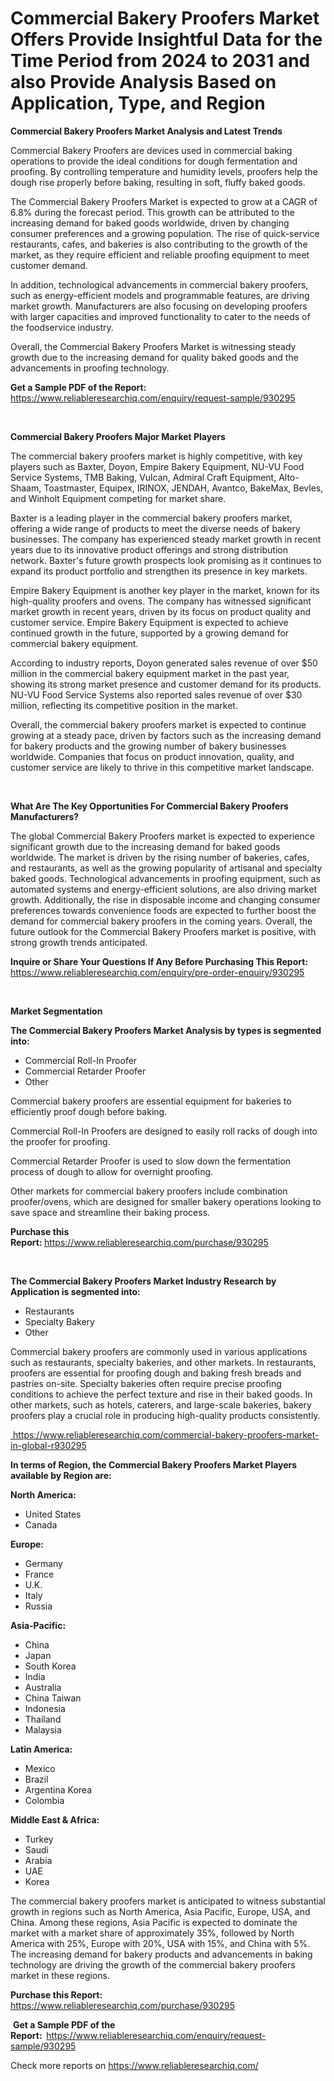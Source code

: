 <p><h1>Commercial Bakery Proofers Market Offers Provide Insightful Data for the Time Period from 2024 to 2031 and also Provide Analysis Based on Application, Type, and Region</h1></p><p><strong>Commercial Bakery Proofers Market Analysis and Latest Trends</strong></p>
<p><p>Commercial Bakery Proofers are devices used in commercial baking operations to provide the ideal conditions for dough fermentation and proofing. By controlling temperature and humidity levels, proofers help the dough rise properly before baking, resulting in soft, fluffy baked goods.</p><p>The Commercial Bakery Proofers Market is expected to grow at a CAGR of 6.8% during the forecast period. This growth can be attributed to the increasing demand for baked goods worldwide, driven by changing consumer preferences and a growing population. The rise of quick-service restaurants, cafes, and bakeries is also contributing to the growth of the market, as they require efficient and reliable proofing equipment to meet customer demand.</p><p>In addition, technological advancements in commercial bakery proofers, such as energy-efficient models and programmable features, are driving market growth. Manufacturers are also focusing on developing proofers with larger capacities and improved functionality to cater to the needs of the foodservice industry.</p><p>Overall, the Commercial Bakery Proofers Market is witnessing steady growth due to the increasing demand for quality baked goods and the advancements in proofing technology.</p></p>
<p><strong>Get a Sample PDF of the Report:&nbsp;</strong> <a href="https://www.reliableresearchiq.com/enquiry/request-sample/930295">https://www.reliableresearchiq.com/enquiry/request-sample/930295</a></p>
<p>&nbsp;</p>
<p><strong>Commercial Bakery Proofers Major Market Players</strong></p>
<p><p>The commercial bakery proofers market is highly competitive, with key players such as Baxter, Doyon, Empire Bakery Equipment, NU-VU Food Service Systems, TMB Baking, Vulcan, Admiral Craft Equipment, Alto-Shaam, Toastmaster, Equipex, IRINOX, JENDAH, Avantco, BakeMax, Bevles, and Winholt Equipment competing for market share.</p><p>Baxter is a leading player in the commercial bakery proofers market, offering a wide range of products to meet the diverse needs of bakery businesses. The company has experienced steady market growth in recent years due to its innovative product offerings and strong distribution network. Baxter's future growth prospects look promising as it continues to expand its product portfolio and strengthen its presence in key markets.</p><p>Empire Bakery Equipment is another key player in the market, known for its high-quality proofers and ovens. The company has witnessed significant market growth in recent years, driven by its focus on product quality and customer service. Empire Bakery Equipment is expected to achieve continued growth in the future, supported by a growing demand for commercial bakery equipment.</p><p>According to industry reports, Doyon generated sales revenue of over $50 million in the commercial bakery equipment market in the past year, showing its strong market presence and customer demand for its products. NU-VU Food Service Systems also reported sales revenue of over $30 million, reflecting its competitive position in the market.</p><p>Overall, the commercial bakery proofers market is expected to continue growing at a steady pace, driven by factors such as the increasing demand for bakery products and the growing number of bakery businesses worldwide. Companies that focus on product innovation, quality, and customer service are likely to thrive in this competitive market landscape.</p></p>
<p>&nbsp;</p>
<p><strong>What Are The Key Opportunities For Commercial Bakery Proofers Manufacturers?</strong></p>
<p><p>The global Commercial Bakery Proofers market is expected to experience significant growth due to the increasing demand for baked goods worldwide. The market is driven by the rising number of bakeries, cafes, and restaurants, as well as the growing popularity of artisanal and specialty baked goods. Technological advancements in proofing equipment, such as automated systems and energy-efficient solutions, are also driving market growth. Additionally, the rise in disposable income and changing consumer preferences towards convenience foods are expected to further boost the demand for commercial bakery proofers in the coming years. Overall, the future outlook for the Commercial Bakery Proofers market is positive, with strong growth trends anticipated.</p></p>
<p><strong>Inquire or Share Your Questions If Any Before Purchasing This Report:</strong> <a href="https://www.reliableresearchiq.com/enquiry/pre-order-enquiry/930295">https://www.reliableresearchiq.com/enquiry/pre-order-enquiry/930295</a></p>
<p>&nbsp;</p>
<p><strong>Market Segmentation</strong></p>
<p><strong>The Commercial Bakery Proofers Market Analysis by types is segmented into:</strong></p>
<p><ul><li>Commercial Roll-In Proofer</li><li>Commercial Retarder Proofer</li><li>Other</li></ul></p>
<p><p>Commercial bakery proofers are essential equipment for bakeries to efficiently proof dough before baking. </p><p>Commercial Roll-In Proofers are designed to easily roll racks of dough into the proofer for proofing.</p><p>Commercial Retarder Proofer is used to slow down the fermentation process of dough to allow for overnight proofing.</p><p>Other markets for commercial bakery proofers include combination proofer/ovens, which are designed for smaller bakery operations looking to save space and streamline their baking process.</p></p>
<p><strong>Purchase this Report:&nbsp;</strong><a href="https://www.reliableresearchiq.com/purchase/930295">https://www.reliableresearchiq.com/purchase/930295</a></p>
<p>&nbsp;</p>
<p><strong>The Commercial Bakery Proofers Market Industry Research by Application is segmented into:</strong></p>
<p><ul><li>Restaurants</li><li>Specialty Bakery</li><li>Other</li></ul></p>
<p><p>Commercial bakery proofers are commonly used in various applications such as restaurants, specialty bakeries, and other markets. In restaurants, proofers are essential for proofing dough and baking fresh breads and pastries on-site. Specialty bakeries often require precise proofing conditions to achieve the perfect texture and rise in their baked goods. In other markets, such as hotels, caterers, and large-scale bakeries, bakery proofers play a crucial role in producing high-quality products consistently.</p></p>
<p><a href="https://www.reliableresearchiq.com/commercial-bakery-proofers-market-in-global-r930295">&nbsp;https://www.reliableresearchiq.com/commercial-bakery-proofers-market-in-global-r930295</a></p>
<p><strong>In terms of Region, the Commercial Bakery Proofers Market Players available by Region are:</strong></p>
<p>
    <p> <strong> North America: </strong>
        <ul>
            <li>United States</li>
            <li>Canada</li>
        </ul>
        </p> 
    <p> <strong> Europe: </strong>
        <ul>
            <li>Germany</li>
            <li>France</li>
            <li>U.K.</li>
            <li>Italy</li>
            <li>Russia</li>
        </ul>
        </p> 
    <p> <strong> Asia-Pacific: </strong>
        <ul>
            <li>China</li>
            <li>Japan</li>
            <li>South Korea</li>
            <li>India</li>
            <li>Australia</li>
            <li>China Taiwan</li>
            <li>Indonesia</li>
            <li>Thailand</li>
            <li>Malaysia</li>
        </ul>
        </p> 
    <p> <strong> Latin America: </strong>
        <ul>
            <li>Mexico</li>
            <li>Brazil</li>
            <li>Argentina Korea</li>
            <li>Colombia</li>
        </ul>
        </p> 
    <p> <strong> Middle East & Africa: </strong>
        <ul>
            <li>Turkey</li>
            <li>Saudi</li>
            <li>Arabia</li>
            <li>UAE</li>
            <li>Korea</li>
        </ul>
    </p>
    </p>
<p><p>The commercial bakery proofers market is anticipated to witness substantial growth in regions such as North America, Asia Pacific, Europe, USA, and China. Among these regions, Asia Pacific is expected to dominate the market with a market share of approximately 35%, followed by North America with 25%, Europe with 20%, USA with 15%, and China with 5%. The increasing demand for bakery products and advancements in baking technology are driving the growth of the commercial bakery proofers market in these regions.</p></p>
<p><strong>Purchase this Report: </strong><a href="https://www.reliableresearchiq.com/purchase/930295">https://www.reliableresearchiq.com/purchase/930295</a></p>
<p>&nbsp;<strong>Get a Sample PDF of the Report:&nbsp;&nbsp;</strong><a href="https://www.reliableresearchiq.com/enquiry/request-sample/930295">https://www.reliableresearchiq.com/enquiry/request-sample/930295</a></p>
<p><strong></strong></p>
<p>Check more reports on <a href="https://www.reliableresearchiq.com/">https://www.reliableresearchiq.com/</a></p>